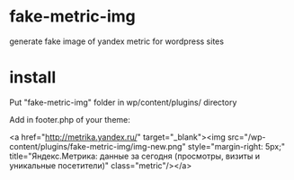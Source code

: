fake-metric-img
===============

generate fake image of yandex metric for wordpress sites


install
===============

Put "fake-metric-img" folder in wp/content/plugins/ directory

Add in footer.php of your theme:

&lt;a href=&quot;http://metrika.yandex.ru/&quot; target=&quot;_blank&quot;&gt;&lt;img src=&quot;/wp-content/plugins/fake-metric-img/img-new.png&quot; style=&quot;margin-right: 5px;&quot; title=&quot;Яндекс.Метрика: данные за сегодня (просмотры, визиты и уникальные посетители)&quot; class=&quot;metric&quot;/&gt;&lt;/a&gt;
